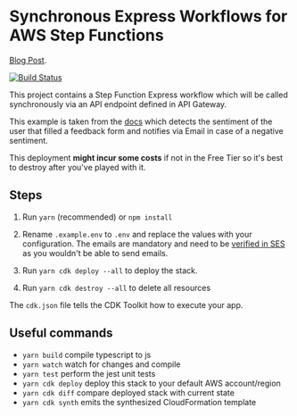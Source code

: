 # Synchronous Express Workflows for AWS Step Functions

[Blog Post](https://dev.to/ryands17/sentiment-analysis-with-step-functions-using-the-cdk-4n1h).

[![Build Status](https://github.com/ryands17/step-function-sync-workflow/actions/workflows/main.yml/badge.svg)](https://github.com/ryands17/step-function-sync-workflow/actions/workflows/main.yml)

This project contains a Step Function Express workflow which will be called synchronously via an API endpoint defined in API Gateway.

This example is taken from the [docs](https://aws.amazon.com/blogs/compute/new-synchronous-express-workflows-for-aws-step-functions/) which detects the sentiment of the user that filled a feedback form and notifies via Email in case of a negative sentiment.

This deployment **might incur some costs** if not in the Free Tier so it's best to destroy after you've played with it.

## Steps

1. Run `yarn` (recommended) or `npm install`

2. Rename `.example.env` to `.env` and replace the values with your configuration. The emails are mandatory and need to be [verified in SES](https://docs.aws.amazon.com/ses/latest/DeveloperGuide/verify-email-addresses.html) as you wouldn't be able to send emails.

3. Run `yarn cdk deploy --all` to deploy the stack.

4. Run `yarn cdk destroy --all` to delete all resources

The `cdk.json` file tells the CDK Toolkit how to execute your app.

## Useful commands

- `yarn build` compile typescript to js
- `yarn watch` watch for changes and compile
- `yarn test` perform the jest unit tests
- `yarn cdk deploy` deploy this stack to your default AWS account/region
- `yarn cdk diff` compare deployed stack with current state
- `yarn cdk synth` emits the synthesized CloudFormation template
